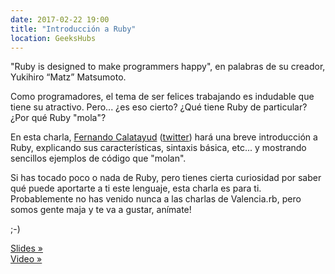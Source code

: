 ```yaml
---
date: 2017-02-22 19:00
title: "Introducción a Ruby"
location: GeeksHubs
---
```


"Ruby is designed to make programmers happy", en palabras de su creador, Yukihiro “Matz” Matsumoto.

Como programadores, el tema de ser felices trabajando es indudable que tiene su atractivo. Pero... ¿es eso cierto? ¿Qué tiene Ruby de particular? ¿Por qué Ruby "mola"?

En esta charla, [Fernando Calatayud](https://www.linkedin.com/in/fernan2) ([twitter](https://twitter.com/fj2c)) hará una breve introducción a Ruby, explicando sus características, sintaxis básica, etc... y mostrando sencillos ejemplos de código que "molan".

Si has tocado poco o nada de Ruby, pero tienes cierta curiosidad por saber qué puede aportarte a ti este lenguaje, esta charla es para ti. Probablemente no has venido nunca a las charlas de Valencia.rb, pero somos gente maja y te va a gustar, anímate!

;-)

[Slides »](https://www.slideshare.net/fernan2/introduccion-a-ruby)  
[Video »](https://storage.googleapis.com/segmento-geek2/recursosGratuitos/02Charlas/7d736cbff0f4f46db2e8db0f5491013d.mp4)